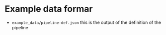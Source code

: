 # Example data formar

- `example_data/pipeline-def.json` this is the output of the definition of the pipeline
